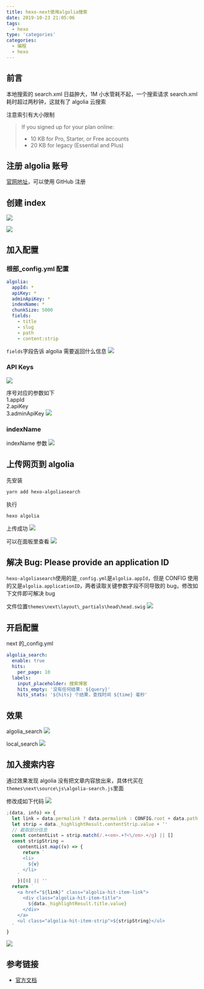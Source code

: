 ```yaml
---
title: hexo-next使用algolia搜索
date: 2019-10-23 21:05:06
tags:
  - hexo
type: 'categories'
categories:
  - 编程
  - hexo
---
```


## 前言

本地搜索的 search.xml 日益肿大，1M 小水管耗不起，一个搜索请求 search.xml 耗时超过两秒钟，这就有了 algolia 云搜索

注意索引有大小限制

> If you signed up for your plan online:
>
> - 10 KB for Pro, Starter, or Free accounts
> - 20 KB for legacy (Essential and Plus)

<!-- more -->

## 注册 algolia 账号

[官网地址](https://www.algolia.com/)，可以使用 GitHub 注册

## 创建 index

![](http://bhyblog.oss-cn-shenzhen.aliyuncs.com/hexo/chrome_2f1WTrUpgi.png)

![](http://bhyblog.oss-cn-shenzhen.aliyuncs.com/hexo/chrome_GaNWxwwOnQ.png)

## 加入配置

### 根部\_config.yml 配置

```yml
algolia:
  appId: *
  apiKey: *
  adminApiKey: *
  indexName: *
  chunkSize: 5000
  fields:
    - title
    - slug
    - path
    - content:strip
```

`fields`字段告诉 algolia 需要返回什么信息
![](http://bhyblog.oss-cn-shenzhen.aliyuncs.com/hexo/chrome_r2gym36NDO.png)

### API Keys

![](http://bhyblog.oss-cn-shenzhen.aliyuncs.com/hexo/chrome_MC0Zt9chyR.png)

序号对应的参数如下  
1.appId  
2.apiKey  
3.adminApiKey
![](http://bhyblog.oss-cn-shenzhen.aliyuncs.com/hexo/chrome_jU9IfPNj35.png)

### indexName

indexName 参数
![](http://bhyblog.oss-cn-shenzhen.aliyuncs.com/hexo/chrome_MZX68ccpm2.png)

## 上传网页到 algolia

先安装

```bash
yarn add hexo-algoliasearch
```

执行

```bash
hexo algolia
```

上传成功
![](http://bhyblog.oss-cn-shenzhen.aliyuncs.com/hexo/cmd_DA01pPF8Mi.png)

可以在面板里查看
![](http://bhyblog.oss-cn-shenzhen.aliyuncs.com/hexo/chrome_WSImyCnLR7.png)

## 解决 Bug: Please provide an application ID

`hexo-algoliasearch`使用的是`_config.yml`是`algolia.appId`，但是 CONFIG 使用的又是`algolia.applicationID`，两者读取关键参数字段不同导致的 bug，修改如下文件即可解决 bug

文件位置`themes\next\layout\_partials\head\head.swig`
![](http://bhyblog.oss-cn-shenzhen.aliyuncs.com/hexo/Code_KVHvoOc8Kq.png)

## 开启配置

next 的\_config.yml

```yml
algolia_search:
  enable: true
  hits:
    per_page: 10
  labels:
    input_placeholder: 搜索博客
    hits_empty: '没有任何结果: ${query}'
    hits_stats: '${hits} 个结果，查找时间 ${time} 毫秒'
```

## 效果

algolia_search
![](http://bhyblog.oss-cn-shenzhen.aliyuncs.com/hexo/chrome_kyHnDJQ9Tg.png)

local_search
![](http://bhyblog.oss-cn-shenzhen.aliyuncs.com/hexo/chrome_sxLn7AmnyB.png)

## 加入搜索内容

通过效果发现 algolia 没有把文章内容放出来，具体代买在`themes\next\source\js\algolia-search.js`里面

修改成如下代码
![](http://bhyblog.oss-cn-shenzhen.aliyuncs.com/hexo/Code_oC5F9HExpr.png)

```js
;(data, info) => {
  let link = data.permalink ? data.permalink : CONFIG.root + data.path
  let strip = data._highlightResult.contentStrip.value + ''
  // 截取部分信息
  const contentList = strip.match(/.+<em>.+?<\/em>.+/g) || []
  const stripString =
    contentList.map((v) => {
      return `
      <li>
        ${v}
      </li>
    `
    })[0] || ''
  return `
    <a href="${link}" class="algolia-hit-item-link">
      <div class="algolia-hit-item-title">
        ${data._highlightResult.title.value}
      </div>
    </a>
    <ul class="algolia-hit-item-strip">${stripString}</ul>
  `
}
```

![](http://bhyblog.oss-cn-shenzhen.aliyuncs.com/hexo/chrome_wTyOdx8VZX.png)

## 参考链接

- [官方文档](https://www.algolia.com/doc/)
